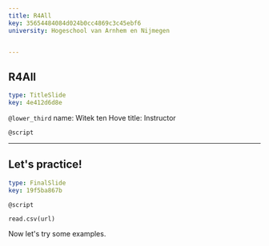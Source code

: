 ```yaml
---
title: R4All
key: 35654484084d024b0cc4869c3c45ebf6
university: Hogeschool van Arnhem en Nijmegen


---
```

## R4All

```yaml
type: TitleSlide
key: 4e412d6d8e
```

`@lower_third`
name: Witek ten Hove
title: Instructor

`@script`

---
## Let's practice!

```yaml
type: FinalSlide
key: 19f5ba867b
```

`@script`
```{r}
read.csv(url)
```

Now let's try some examples.

